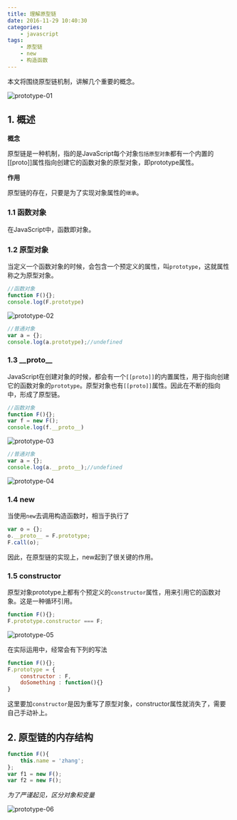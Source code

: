 ```yaml
---
title: 理解原型链
date: 2016-11-29 10:40:30
categories:
    - javascript
tags:
    - 原型链
    - new
    - 构造函数
---
```


本文将围绕原型链机制，讲解几个重要的概念。

![prototype-01](/uploads/prototype-01.png)

<!-- more -->

## 1. 概述

**概念**

原型链是一种机制，指的是JavaScript每个对象`包括原型对象`都有一个内置的\[[proto]\]属性指向创建它的函数对象的原型对象，即prototype属性。

**作用**

原型链的存在，只要是为了实现对象属性的`继承`。

### 1.1 函数对象

在JavaScript中，函数即对象。

### 1.2 原型对象

当定义一个函数对象的时候，会包含一个预定义的属性，叫`prototype`，这就属性称之为原型对象。

```javascript
//函数对象
function F(){};
console.log(F.prototype)
```

![prototype-02](/uploads/prototype-02.png)

```javascript
//普通对象
var a = {};
console.log(a.prototype);//undefined
```

### 1.3 \_\_proto\_\_

JavaScript在创建对象的时候，都会有一个`[[proto]]`的内置属性，用于指向创建它的函数对象的`prototype`。原型对象也有`[[proto]]`属性。因此在不断的指向中，形成了原型链。

```javascript
//函数对象
function F(){};
var f = new F();
console.log(f.__proto__)
```

![prototype-03](/uploads/prototype-03.png)

```javascript
//普通对象
var a = {};
console.log(a.__proto__);//undefined
```

![prototype-04](/uploads/prototype-04.png)

### 1.4 new

当使用`new`去调用构造函数时，相当于执行了

```javascript
var o = {};
o.__proto__ = F.prototype;
F.call(o);
```

因此，在原型链的实现上，new起到了很关键的作用。

### 1.5 constructor

原型对象prototype上都有个预定义的`constructor`属性，用来引用它的函数对象。这是一种循环引用。

```javascript
function F(){};
F.prototype.constructor === F;
```

![prototype-05](/uploads/prototype-05.png)

在实际运用中，经常会有下列的写法

```javascript
function F(){};
F.prototype = {
    constructor : F,
    doSomething : function(){}
}
```

这里要加`constructor`是因为重写了原型对象，constructor属性就消失了，需要自己手动补上。

## 2. 原型链的内存结构

```javascript
function F(){
    this.name = 'zhang';
};
var f1 = new F();
var f2 = new F();
```

*为了严谨起见，区分对象和变量*

![prototype-06](/uploads/prototype-06.png)